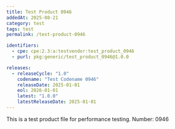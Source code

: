 ```yaml
---
title: Test Product 0946
addedAt: 2025-08-21
category: test
tags: test
permalink: /test-product-0946

identifiers:
  - cpe: cpe:2.3:a:testvendor:test_product_0946
  - purl: pkg:generic/test_product_0946@1.0.0

releases:
  - releaseCycle: "1.0"
    codename: "Test Codename 0946"
    releaseDate: 2025-01-01
    eol: 2026-01-01
    latest: "1.0.0"
    latestReleaseDate: 2025-01-01
---
```


This is a test product file for performance testing. Number: 0946
